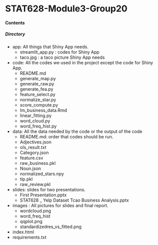 # STAT628-Module3-Group20

#### Contents
##### Directory
- app: All things that Shiny App needs.
    - streamlit_app.py : codes for Shiny App
    - taco.jpg : a taco picture Shiny App needs
- code: All the codes we used in the project except the code for Shiny App.
    - README.md		
    - generate_map.py
    - generate_raw.py
    - generate_fea.py		
    - feature_select.py	
    - normalize_star.py		
    - score_compute.py
    - lm_business_data.Rmd
    - linear_fitting.py	
    - word_cloud.py	
    - word_freq_hist.py
- data: All the data needed by the code or the output of the code  					
    - README.md: order that codes should be run.
    - Adjectives.json		
    - ols_result.txt
    - Category.json		
    - feature.csv		
    - raw_business.pkl
    - Noun.json		
    - normalized_stars.npy
    - tip.pkl
    - raw_review.pkl
- slides: slides for two presentations.
    - First Presentation.pptx
    - STAT628 _ Yelp Dataset Tcao Business Analysis.pptx
- images : All pictures for slides and final report.
    - wordcloud.png
    - word_freq_hist
    - qqplot.png
    - standardizedres_vs_fitted.png
- index.html		
- requirements.txt
